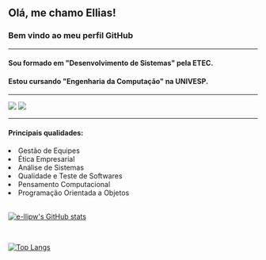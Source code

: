<!-- README Utilizado no perfil do GitHub -->
## Olá, me chamo Ellias!
### Bem vindo ao meu perfil GitHub
<hr>
<h4> Sou formado em "Desenvolvimento de Sistemas" pela ETEC. </h3>
<h4> Estou cursando "Engenharia da Computação" na UNIVESP. </h3>
<hr>

<a href="https://instagram.com/_ellipa" target="_blank"><img src="https://img.shields.io/badge/-Instagram-%23E4405F?style=for-the-badge&logo=instagram&logoColor=white" target="_blank"></a>
<a href="https://linkedin.com/in/ellias-santos" target="_blank"><img src="https://img.shields.io/badge/LinkedIn-0077B5?style=for-the-badge&logo=linkedin&logoColor=white" target="_blank"></a>

<hr>
<h4> Principais qualidades: </h4>
<li> Gestão de Equipes </li>
<li> Ética Empresarial </li>
<li> Análise de Sistemas </li>
<li> Qualidade e Teste de Softwares </li>
<li> Pensamento Computacional </li>
<li> Programação Orientada a Objetos </li>

<br>

[![e-llipw's GitHub stats](https://github-readme-stats.vercel.app/api?username=e-llipw&show_icons=true&theme=transparent)](https://github.com/e-llipw)

<br>

[![Top Langs](https://github-readme-stats.vercel.app/api/top-langs/?username=e-llipw&theme=transparent)](https://github.com/e-llipw)
